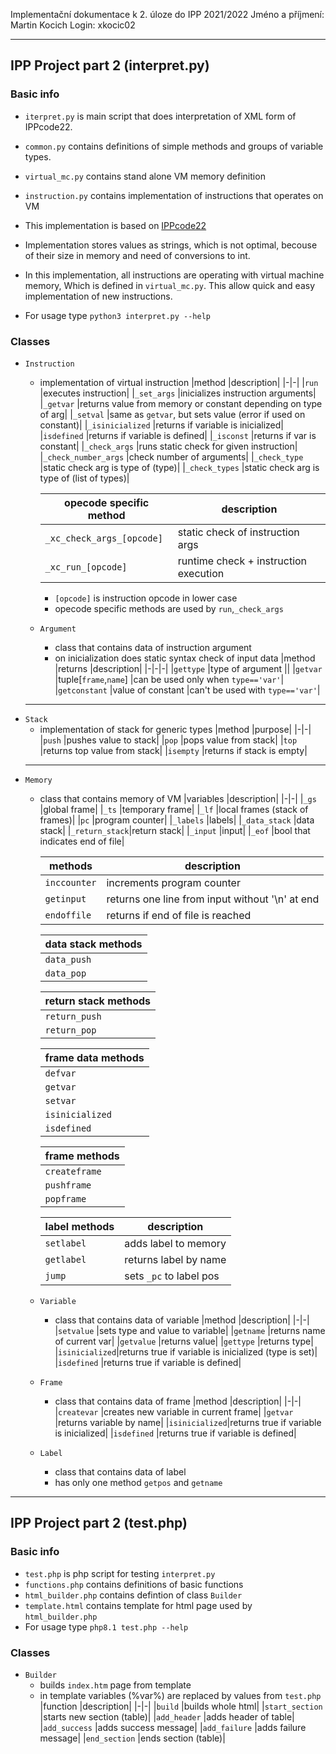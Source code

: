 Implementační dokumentace k 2. úloze do IPP 2021/2022
Jméno a příjmení: Martin Kocich
Login: xkocic02

---
## IPP Project part 2 (interpret.py)
### Basic info
- `iterpret.py` is main script that does interpretation of XML form of IPPcode22.
- `common.py` contains definitions of simple methods and groups of variable types.
- `virtual_mc.py` contains stand alone VM memory definition
- `instruction.py` contains implementation of instructions that operates on VM

- This implementation is based on [IPPcode22](https://wis.fit.vutbr.cz/FIT/st/cfs.php/course/IPP-IT/projects/2021-2022/Zadani/ipp22spec.pdf)
- Implementation stores values as strings, which is not optimal,
    becouse of their size in memory and need of conversions to int.
- In this implementation, all instructions are operating with virtual machine memory,
    Which is defined in `virtual_mc.py`. This allow quick and easy implementation of
    new instructions.
- For usage type `python3 interpret.py --help`

### Classes
- `Instruction`
    - implementation of virtual instruction
        |method                 |description|
        |-|-|
        |`run`                  |executes instruction|
        |`_set_args`            |inicializes instruction arguments|
        |`_getvar`              |returns value from memory or constant depending on type of arg|
        |`_setval`              |same as `getvar`, but sets value (error if used on constant)|
        |`_isinicialized`       |returns if variable is inicialized|
        |`isdefined`            |returns if variable is defined|
        |`_isconst`             |returns if var is constant|
        |`_check_args`          |runs static check for given instruction|
        |`_check_number_args`   |check number of arguments|
        |`_check_type`          |static check arg is type of (type)|
        |`_check_types`         |static check arg is type of (list of types)|

        |opecode specific method                |description|
        |-|-|
        |`_xc_check_args_[opcode]`              |static check of instruction args|
        |`_xc_run_[opcode]`                     |runtime check + instruction execution|
        - `[opcode]` is instruction opcode in lower case
        - opecode specific methods are used by `run`,`_check_args`
    - `Argument`
        - class that contains data of instruction argument
        - on inicialization does static syntax check of input data
            |method         |returns                |description|
            |-|-|-|
            |`gettype`      |type of argument       ||
            |`getvar`       |tuple[`frame`,`name`]  |can be used only when `type=='var'`|
            |`getconstant`  |value of constant      |can't be used with `type=='var'`|
    ---
- `Stack`
    - implementation of stack for generic types
        |method     |purpose|
        |-|-|
        |`push`     |pushes value to stack|
        |`pop`      |pops value from stack|
        |`top`      |returns top value from stack|
        |`isempty`  |returns if stack is empty|
    ---
- `Memory`
    - class that contains memory of VM
        |variables      |description|
        |-|-|
        |`_gs`          |global frame|
        |`_ts`          |temporary frame|
        |`_lf`          |local frames (stack of frames)|
        |`pc`           |program counter|
        |`_labels`      |labels|
        |`_data_stack`  |data stack|
        |`_return_stack`|return stack|
        |`_input`       |input|
        |`_eof`         |bool that indicates end of file|

        |methods        |description|
        |-|-|
        |`inccounter`   |increments program counter|
        |`getinput`     |returns one line from input without '\n' at end|
        |`endoffile`    |returns if end of file is reached|

        |data stack methods |
        |-|
        |`data_push`        |
        |`data_pop`         |

        |return stack methods|
        |-|
        |`return_push`      |
        |`return_pop`       |

        |frame data methods|
        |-|
        |`defvar`|
        |`getvar`|
        |`setvar`|
        |`isinicialized`|
        |`isdefined`|

        |frame methods|
        |-|
        |`createframe`|
        |`pushframe`|
        |`popframe`|

        |label methods  |description|
        |-|-|
        |`setlabel`     |adds label to memory|
        |`getlabel`     |returns label by name|
        |`jump`         |sets `_pc` to label pos|


    - `Variable`
        - class that contains data of variable
            |method         |description|
            |-|-|
            |`setvalue`     |sets type and value to variable|
            |`getname`      |returns name of current var|
            |`getvalue`     |returns value|
            |`gettype`      |returns type|
            |`isinicialized`|returns true if variable is inicialized (type is set)|
            |`isdefined`    |returns true if variable is defined|

    - `Frame`
        - class that contains data of frame
            |method         |description|
            |-|-|
            |`createvar`    |creates new variable in current frame|
            |`getvar`       |returns variable by name|
            |`isinicialized`|returns true if variable is inicialized|
            |`isdefined`    |returns true if variable is defined|

    - `Label`
        - class that contains data of label
        - has only one method `getpos` and `getname`


---
## IPP Project part 2 (test.php)
### Basic info
- `test.php` is php script for testing `interpret.py`
- `functions.php` contains definitions of basic functions
- `html_builder.php` contains defintion of class `Builder`
- `template.html` contains template for html page used by `html_builder.php`
- For usage type `php8.1 test.php --help`

### Classes
- `Builder`
    - builds `index.htm` page from template
    - in template variables (%var%) are replaced by values from `test.php`
    |function           |description|
    |-|-|
    |`build`            |builds whole html|
    |`start_section`    |starts new section (table)|
    |`add_header`       |adds header of table|
    |`add_success`      |adds success message|
    |`add_failure`      |adds failure message|
    |`end_section`      |ends section (table)|